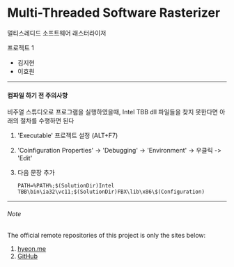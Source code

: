 Multi-Threaded Software Rasterizer
==================
멀티스레디드 소프트웨어 래스터라이저

프로젝트 1
- 김지현
- 이효원

----
#### 컴파일 하기 전 주의사항
비주얼 스튜디오로 프로그램을 실행하였을때, Intel TBB dll 파일들을 찾지 못한다면 아래의 절차를 수행하면 된다
 1. 'Executable' 프로젝트 설정 (ALT+F7)
 2. 'Coinfiguration Properties' -> 'Debugging' -> 'Environment' -> 우클릭 -> 'Edit'
 3. 다음 문장 추가
    
        PATH=%PATH%;$(SolutionDir)Intel TBB\bin\ia32\vc11;$(SolutionDir)FBX\lib\x86\$(Configuration)

---
###### Note
The official remote repositories of this project is only the sites below:

1. [hyeon.me](http://git.hyeon.me/simnalamburt/snucse-13-frontpage)
1. [GitHub](https://github.com/simnalamburt/_13FrontPage)